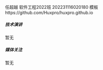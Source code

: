 任超越 软件工程2022班 202231116020180
模板https://github.com/Huxpro/huxpro.github.io


##### 技术演讲

暂无


##### 媒体关注

暂无
